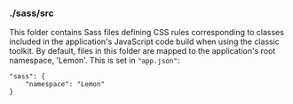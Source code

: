 ### ./sass/src

This folder contains Sass files defining CSS rules corresponding to classes
included in the application's JavaScript code build when using the classic toolkit.
By default, files in this folder are mapped to the application's root namespace, 'Lemon'.
This is set in `"app.json"`:

    "sass": {
        "namespace": "Lemon"
    }